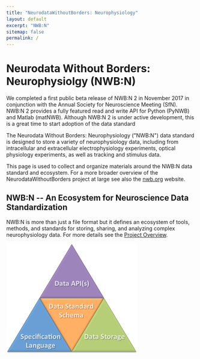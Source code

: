```yaml
---
title: "NeurodataWithoutBorders: Neurophysiology"
layout: default
excerpt: "NWB:N"
sitemap: false
permalink: /
---
```



# Neurodata Without Borders: Neurophysiolgy (NWB:N)

We completed a first public beta release of NWB:N 2 in November 2017 in conjunction with the Annual Society for Neuroscience Meeting (SfN). NWB:N 2 provides a fully featured read and write API for Python (PyNWB) and Matlab (matNWB). Although NWB:N 2 is under active development, this is a great time to start adoption of the data standard

The Neurodata Without Borders: Neurophysiology ("NWB:N") data standard is designed to store a variety of neurophysiology data, including from intracellular and extracellular electrophysiology experiments, optical physiology experiments, as well as tracking and stimulus data.

This page is used to collect and organize materials around the NWB:N data standard and ecosystem. For a more broader overview
of the NeurodataWithoutBorders project at large see also the <a href="https://www.nwb.org/">nwb.org</a> website.

## NWB:N -- An Ecosystem for Neuroscience Data Standardization

NWB:N is more than just a file format but it defines an ecosystem of tools, methods, and standards for
storing, sharing, and analyzing complex neurophysiology data. For more details see the [Project Overview](https://neurodatawithoutborders.github.io/overview).

<img alt="NWB:N Components" src="images/project_components_frontopage.png" width="350" class="center-block">

